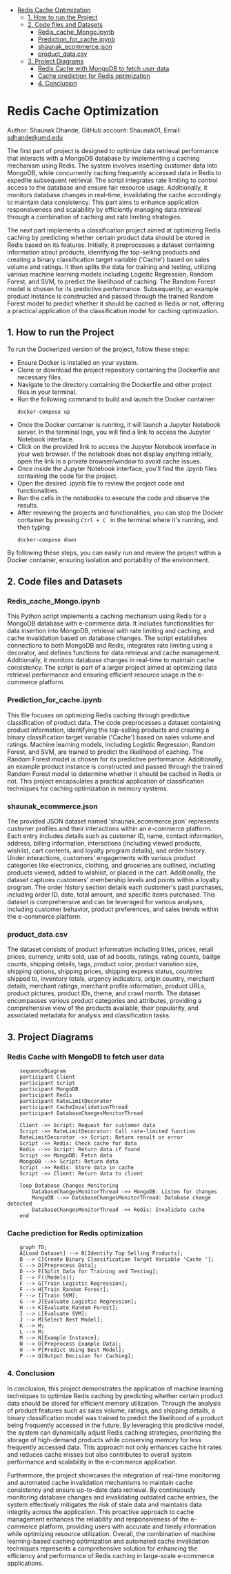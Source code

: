 

<!-- toc -->

- [Redis Cache Optimization](#redis-cache-optimization)
  * [1. How to run the Project](#1-how-to-run-the-project)
  * [2. Code files and Datasets](#2-code-files-and-datasets)
    + [Redis_cache_Mongo.ipynb](#redis_cache_mongoipynb)
    + [Prediction_for_cache.ipynb](#prediction_for_cacheipynb)
    + [shaunak_ecommerce.json](#shaunak_ecommercejson)
    + [product_data.csv](#product_datacsv)
  * [3. Project Diagrams](#3-project-diagrams)
    + [Redis Cache with MongoDB to fetch user data](#redis-cache-with-mongodb-to-fetch-user-data)
    + [Cache prediction for Redis optimization](#cache-prediction-for-redis-optimization)
    + [4. Conclusion](#4-conclusion)

<!-- tocstop -->

# Redis Cache Optimization

Author: Shaunak Dhande, GitHub account: Shaunak01, Email: sdhande@umd.edu

The first part of project is designed to optimize data retrieval performance
that interacts with a MongoDB database by implementing a caching mechanism using
Redis. The system involves inserting customer data into MongoDB, while
concurrently caching frequently accessed data in Redis to expedite subsequent
retrieval. The script integrates rate limiting to control access to the database
and ensure fair resource usage. Additionally, it monitors database changes in
real-time, invalidating the cache accordingly to maintain data consistency. This
part aims to enhance application responsiveness and scalability by efficiently
managing data retrieval through a combination of caching and rate limiting
strategies.

The next part implements a classification project aimed at optimizing Redis
caching by predicting whether certain product data should be stored in Redis
based on its features. Initially, it preprocesses a dataset containing
information about products, identifying the top-selling products and creating a
binary classification target variable ('Cache') based on sales volume and
ratings. It then splits the data for training and testing, utilizing various
machine learning models including Logistic Regression, Random Forest, and SVM,
to predict the likelihood of caching. The Random Forest model is chosen for its
predictive performance. Subsequently, an example product instance is constructed
and passed through the trained Random Forest model to predict whether it should
be cached in Redis or not, offering a practical application of the
classification model for caching optimization.

## 1. How to run the Project

To run the Dockerized version of the project, follow these steps:

- Ensure Docker is installed on your system.
- Clone or download the project repository containing the Dockerfile and
  necessary files.
- Navigate to the directory containing the Dockerfile and other project files in
  your terminal.
- Run the following command to build and launch the Docker container:
  ```
  docker-compose up
  ```
- Once the Docker container is running, it will launch a Jupyter Notebook
  server. In the terminal logs, you will find a link to access the Jupyter
  Notebook interface.
- Click on the provided link to access the Jupyter Notebook interface in your
  web browser. If the notebook does not display anything initially, open the
  link in a private browser/window to avoid cache issues.
- Once inside the Jupyter Notebook interface, you'll find the .ipynb files
  containing the code for the project.
- Open the desired .ipynb file to review the project code and functionalities.
- Run the cells in the notebooks to execute the code and observe the results.
- After reviewing the projects and functionalities, you can stop the Docker
  container by pressing `Ctrl + C ` in the terminal where it's running, and then
  typing
  ```
  docker-compose down
  ```

By following these steps, you can easily run and review the project within a
Docker container, ensuring isolation and portability of the environment.

## 2. Code files and Datasets

### Redis_cache_Mongo.ipynb

This Python script implements a caching mechanism using Redis for a MongoDB
database with e-commerce data. It includes functionalities for data insertion
into MongoDB, retrieval with rate limiting and caching, and cache invalidation
based on database changes. The script establishes connections to both MongoDB
and Redis, integrates rate limiting using a decorator, and defines functions for
data retrieval and cache management. Additionally, it monitors database changes
in real-time to maintain cache consistency. The script is part of a larger
project aimed at optimizing data retrieval performance and ensuring efficient
resource usage in the e-commerce platform.

### Prediction_for_cache.ipynb

This file focuses on optimizing Redis caching through predictive classification
of product data. The code preprocesses a dataset containing product information,
identifying the top-selling products and creating a binary classification target
variable ('Cache') based on sales volume and ratings. Machine learning models,
including Logistic Regression, Random Forest, and SVM, are trained to predict
the likelihood of caching. The Random Forest model is chosen for its predictive
performance. Additionally, an example product instance is constructed and passed
through the trained Random Forest model to determine whether it should be cached
in Redis or not. This project encapsulates a practical application of
classification techniques for caching optimization in memory systems.

### shaunak_ecommerce.json

The provided JSON dataset named 'shaunak_ecommerce.json' represents customer
profiles and their interactions within an e-commerce platform. Each entry
includes details such as customer ID, name, contact information, address,
billing information, interactions (including viewed products, wishlist, cart
contents, and loyalty program details), and order history. Under interactions,
customers' engagements with various product categories like electronics,
clothing, and groceries are outlined, including products viewed, added to
wishlist, or placed in the cart. Additionally, the dataset captures customers'
membership levels and points within a loyalty program. The order history section
details each customer's past purchases, including order ID, date, total amount,
and specific items purchased. This dataset is comprehensive and can be leveraged
for various analyses, including customer behavior, product preferences, and
sales trends within the e-commerce platform.

### product_data.csv

The dataset consists of product information including titles, prices, retail
prices, currency, units sold, use of ad boosts, ratings, rating counts, badge
counts, shipping details, tags, product color, product variation size, shipping
options, shipping prices, shipping express status, countries shipped to,
inventory totals, urgency indicators, origin country, merchant details, merchant
ratings, merchant profile information, product URLs, product pictures, product
IDs, theme, and crawl month. The dataset encompasses various product categories
and attributes, providing a comprehensive view of the products available, their
popularity, and associated metadata for analysis and classification tasks.

## 3. Project Diagrams

### Redis Cache with MongoDB to fetch user data

```mermaid
    sequenceDiagram
    participant Client
    participant Script
    participant MongoDB
    participant Redis
    participant RateLimitDecorator
    participant CacheInvalidationThread
    participant DatabaseChangesMonitorThread

    Client ->> Script: Request for customer data
    Script ->> RateLimitDecorator: Call rate-limited function
    RateLimitDecorator ->> Script: Return result or error
    Script ->> Redis: Check cache for data
    Redis -->> Script: Return data if found
    Script ->> MongoDB: Fetch data
    MongoDB -->> Script: Return data
    Script ->> Redis: Store data in cache
    Script ->> Client: Return data to client

    loop Database Changes Monitoring
        DatabaseChangesMonitorThread ->> MongoDB: Listen for changes
        MongoDB -->> DatabaseChangesMonitorThread: Database change detected
        DatabaseChangesMonitorThread ->> Redis: Invalidate cache
    end
```

### Cache prediction for Redis optimization

```mermaid
    graph TD;
    A[Load Dataset] --> B[Identify Top Selling Products];
    B --> C[Create Binary Classification Target Variable 'Cache '];
    C --> D[Preprocess Data];
    D --> E[Split Data for Training and Testing];
    E --> F((Models));
    F --> G[Train Logistic Regression];
    F --> H[Train Random Forest];
    F --> I[Train SVM];
    G --> J[Evaluate Logistic Regression];
    H --> K[Evaluate Random Forest];
    I --> L[Evaluate SVM];
    J --> M[Select Best Model];
    K --> M;
    L --> M;
    M --> N[Example Instance];
    N --> O[Preprocess Example Data];
    O --> P[Predict Using Best Model];
    P --> Q[Output Decision for Caching];
```

### 4. Conclusion

In conclusion, this project demonstrates the application of machine learning
techniques to optimize Redis caching by predicting whether certain product data
should be stored for efficient memory utilization. Through the analysis of
product features such as sales volume, ratings, and shipping details, a binary
classification model was trained to predict the likelihood of a product being
frequently accessed in the future. By leveraging this predictive model, the
system can dynamically adjust Redis caching strategies, prioritizing the storage
of high-demand products while conserving memory for less frequently accessed
data. This approach not only enhances cache hit rates and reduces cache misses
but also contributes to overall system performance and scalability in the
e-commerce application.

Furthermore, the project showcases the integration of real-time monitoring and
automated cache invalidation mechanisms to maintain cache consistency and ensure
up-to-date data retrieval. By continuously monitoring database changes and
invalidating outdated cache entries, the system effectively mitigates the risk
of stale data and maintains data integrity across the application. This
proactive approach to cache management enhances the reliability and
responsiveness of the e-commerce platform, providing users with accurate and
timely information while optimizing resource utilization. Overall, the
combination of machine learning-based caching optimization and automated cache
invalidation techniques represents a comprehensive solution for enhancing the
efficiency and performance of Redis caching in large-scale e-commerce
applications.
